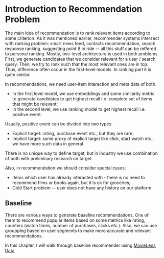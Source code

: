 # Introduction to Recommendation Problem

The main idea of recommendation is to rank relevant items according to some criterion.
As it was mentioned earlier, recommender systems intersect with ranking problem:
smart news feed, contacts recommendation, search response ranking, suggesting point B in ride --
all this stuff can be reffered to personal ranking. Mostly, two-level architecture is used
in both problems. First, we generate candidates that we consider relevant for a user / search query.
Then, we try to rank such that the most relevant ones are in top. Thus, difference often occur
in the first-level models. In ranking part it is quite similar.

In recommendations, we need user-item interaction and meta data of both. 
- In the first level model, we use embeddings and some similarity metric to generate
candidates to get highest recall i.e. complete set of items that might be relevant;
- In the second level, we use ranking model to get highest recall i.e. positive event.

Usually, positive event can be divided into two types:
- Explicit target: rating, purchase event etc., but they are rare;
- Implicit target: some proxy of explicit target like click, start watch etc., we have more such data in general

There is no unique way to define target, but in industry we use combination of both with preliminary research on target.

Also, in recommendation we should consider special cases:
- Items which user has already interacted with - there is no need to recommend films or books again, but it is
ok for groceries;
- Cold Start problem -- user does not have any history on our platform

## Baseline
There are various ways to generate baseline recommendations. One of them to recommend popular items
based on some metrics like rating, counters (watch times, number of purchases, clicks etc.). Also,
we can use groupping based on user segments to make more accurate and relevant recommendations.

In this chapter, I will walk through baseline recommender using [MovieLens Data](https://www.kaggle.com/code/quangnhatbui/movie-recommender/data)